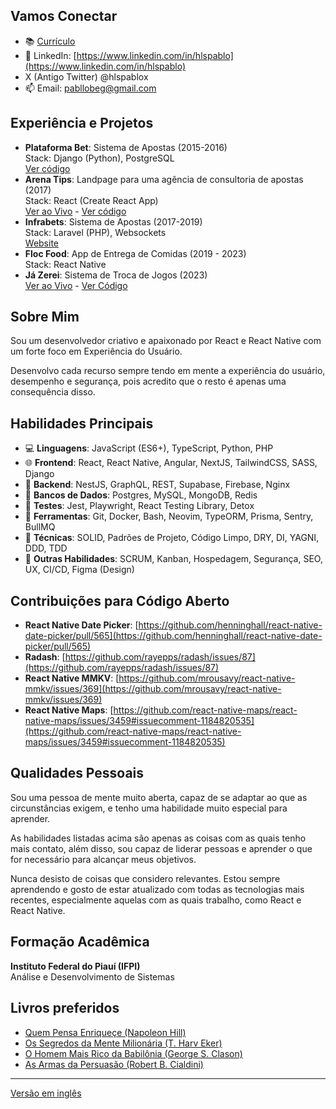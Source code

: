 ## Vamos Conectar
- 📚 [Currículo](https://github.com/hlspablo/hlspablo/blob/main/curriculo.pdf)
- 📱 LinkedIn: [https://www.linkedin.com/in/hlspablo](https://www.linkedin.com/in/hlspablo)
- X (Antigo Twitter) @hlspablox
- 📫 Email: pabllobeg@gmail.com

## Experiência e Projetos
- **Plataforma Bet**: Sistema de Apostas (2015-2016)  
  Stack: Django (Python), PostgreSQL  
  [Ver código](https://github.com/hlspablo/BetBack)  
- **Arena Tips**: Landpage para uma agência de consultoria de apostas (2017)  
  Stack: React (Create React App)  
  [Ver ao Vivo](https://arenatips.vercel.app) - [Ver código](https://github.com/hlspablo/arenatips)  
- **Infrabets**: Sistema de Apostas (2017-2019)  
  Stack: Laravel (PHP), Websockets  
  [Website](https://infrabets.com.br)  
- **Floc Food**: App de Entrega de Comidas (2019 - 2023)  
  Stack: React Native  
- **Já Zerei**: Sistema de Troca de Jogos (2023)  
  [Ver ao Vivo](https://jazerei.vercel.app) - [Ver Código](https://github.com/hlspablo/jazerei)  

## Sobre Mim
Sou um desenvolvedor criativo e apaixonado por React e React Native com um forte foco em Experiência do Usuário.  
  
Desenvolvo cada recurso sempre tendo em mente a experiência do usuário,
desempenho e segurança, pois acredito que o resto é apenas uma consequência disso.

## Habilidades Principais
- 💻 **Linguagens**: JavaScript (ES6+), TypeScript, Python, PHP
- 🌐 **Frontend**: React, React Native, Angular, NextJS, TailwindCSS, SASS, Django
- 🔗 **Backend**: NestJS, GraphQL, REST, Supabase, Firebase, Nginx
- 💾 **Bancos de Dados**: Postgres, MySQL, MongoDB, Redis
- 🧪 **Testes**: Jest, Playwright, React Testing Library, Detox
- 🔧 **Ferramentas**: Git, Docker, Bash, Neovim, TypeORM, Prisma, Sentry, BullMQ
- 🌟  **Técnicas**: SOLID, Padrões de Projeto, Código Limpo, DRY, DI, YAGNI, DDD, TDD
- 🚀  **Outras Habilidades**: SCRUM, Kanban, Hospedagem, Segurança, SEO, UX, CI/CD, Figma (Design)

## Contribuições para Código Aberto
- **React Native Date Picker**: [https://github.com/henninghall/react-native-date-picker/pull/565](https://github.com/henninghall/react-native-date-picker/pull/565)
- **Radash**: [https://github.com/rayepps/radash/issues/87](https://github.com/rayepps/radash/issues/87)
- **React Native MMKV**: [https://github.com/mrousavy/react-native-mmkv/issues/369](https://github.com/mrousavy/react-native-mmkv/issues/369)
- **React Native Maps**: [https://github.com/react-native-maps/react-native-maps/issues/3459#issuecomment-1184820535](https://github.com/react-native-maps/react-native-maps/issues/3459#issuecomment-1184820535)

## Qualidades Pessoais
Sou uma pessoa de mente muito aberta, capaz de se adaptar ao que as circunstâncias exigem, e tenho uma habilidade muito especial para aprender.  
  
As habilidades listadas acima são apenas as coisas com as quais tenho mais contato, além disso, sou capaz de liderar pessoas e aprender o que for necessário para alcançar meus objetivos.  
  
Nunca desisto de coisas que considero relevantes. Estou sempre aprendendo e gosto de estar atualizado com todas as tecnologias mais recentes, 
especialmente aquelas com as quais trabalho, como React e React Native.  

## Formação Acadêmica
**Instituto Federal do Piauí (IFPI)**  
Análise e Desenvolvimento de Sistemas

## Livros preferidos
- [Quem Pensa Enriqueçe (Napoleon Hill)](https://www.amazon.com.br/Quem-Pensa-Enriquece-Legado-Napoleon/dp/8568014542)
- [Os Segredos da Mente Milionária (T. Harv Eker)](https://www.amazon.com.br/segredos-mente-milion%C3%A1ria-Harv-Eker/dp/8575422391)
- [O Homem Mais Rico da Babilônia (George S. Clason)](https://www.amazon.com.br/Homem-Mais-Rico-Babil%C3%B4nia/dp/8595081530)
- [As Armas da Persuasão (Robert B. Cialdini)](https://www.amazon.com.br/As-armas-persuas%C3%A3o-Robert-Cialdini/dp/8575428098)

---
[Versão em inglês](README.md)

